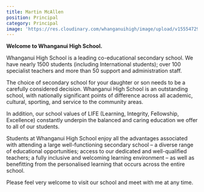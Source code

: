 ```yaml
---
title: Martin McAllen
position: Principal
category: Principal
image: 'https://res.cloudinary.com/whanganuihigh/image/upload/v1555472910/martin.jpg'
---
```

**Welcome to Whanganui High School.**  

Whanganui High School is a leading co-educational secondary school.  We have nearly 1500 students (including International students); over 100 specialist teachers and more than 50 support and administration staff.

The choice of secondary school for your daughter or son needs to be a carefully considered decision.  Whanganui High School is an outstanding school, with nationally significant points of difference across all academic, cultural, sporting, and service to the community areas.

In addition, our school values of LIFE (Learning, Integrity, Fellowship, Excellence) constantly underpin the balanced and caring education we offer to all of our students.

Students at Whanganui High School enjoy all the advantages associated with attending a large well-functioning secondary school – a diverse range of educational opportunities; access to our dedicated and well-qualified teachers; a fully inclusive and welcoming learning environment – as well as benefitting from the personalised learning that occurs across the entire school.

Please feel very welcome to visit our school and meet with me at any time.
